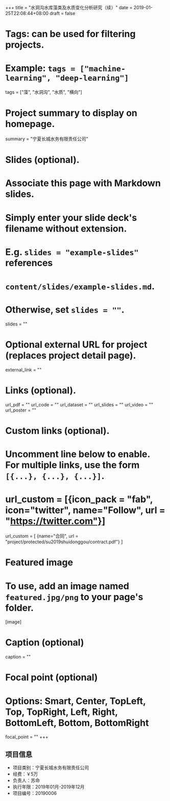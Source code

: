 +++
title = "水洞沟水库藻类及水质变化分析研究（续）"
date = 2019-01-25T22:08:44+08:00
draft = false

# Tags: can be used for filtering projects.
# Example: `tags = ["machine-learning", "deep-learning"]`
tags = ["藻", "水洞沟", "水质", "横向"]

# Project summary to display on homepage.
summary = "宁夏长城水务有限责任公司"

# Slides (optional).
#   Associate this page with Markdown slides.
#   Simply enter your slide deck's filename without extension.
#   E.g. `slides = "example-slides"` references 
#   `content/slides/example-slides.md`.
#   Otherwise, set `slides = ""`.
slides = ""

# Optional external URL for project (replaces project detail page).
external_link = ""

# Links (optional).
url_pdf = ""
url_code = ""
url_dataset = ""
url_slides = ""
url_video = ""
url_poster = ""

# Custom links (optional).
#   Uncomment line below to enable. For multiple links, use the form `[{...}, {...}, {...}]`.
# url_custom = [{icon_pack = "fab", icon="twitter", name="Follow", url = "https://twitter.com"}]
url_custom = [
{name="合同", url = "project/protected/su2019shuidonggou/contract.pdf"}
]

# Featured image
# To use, add an image named `featured.jpg/png` to your page's folder. 
[image]
  # Caption (optional)
  caption = ""

  # Focal point (optional)
  # Options: Smart, Center, TopLeft, Top, TopRight, Left, Right, BottomLeft, Bottom, BottomRight
  focal_point = ""
+++

## 项目信息

- 项目类别：宁夏长城水务有限责任公司
- 经费：￥5万
- 负责人：苏命
- 执行年限：2019年01月-2019年12月
- 项目编号：20190006
